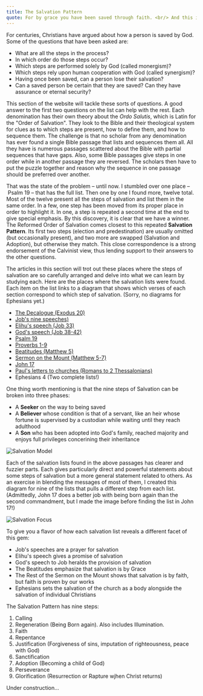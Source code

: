 ```yaml
---
title: The Salvation Pattern
quote: For by grace you have been saved through faith. <br/> And this is not your own doing; <br/> it is the gift of God... <br/> - Ephesians 2:8
---
```

For centuries, Christians have argued about how a person is saved by God. 
Some of the questions that have been asked are:

  - What are all the steps in the process? 
  - In which order do those steps occur?
  - Which steps are performed solely by God (called monergism)?
  - Which steps rely upon human cooperation with God (called synergism)?
  - Having once been saved, can a person lose their salvation?
  - Can a saved person be certain that they are saved? Can they have assurance or eternal security?

This section of the website will tackle these sorts of questions. A good answer to the first two questions on the list can help with the rest. Each denomination has their own theory about the *Ordo Salutis*, which is Latin for the "Order of Salvation". They look to the Bible and their theological system for clues as to which steps are present, how to define them, and how to sequence them. The challenge is that no scholar from any denomination has ever found a single Bible passage that lists and sequences them all. All they have is numerous passages scattered about the Bible with partial sequences that have gaps. Also, some Bible passages give steps in one order while in another passage they are reversed. The scholars then have to put the puzzle together and reason why the sequence in one passage should be preferred over another.

That was the state of the problem – until now. I stumbled over one place – Psalm 19 – that has the full list. Then one by one I found more, twelve total. Most of the twelve present all the steps of salvation and list them in the same order. In a few, one step has been moved from its proper place in order to highlight it. In one, a step is repeated a second time at the end to give special emphasis. By this discovery, it is clear that we have a winner. The Reformed Order of Salvation comes closest to this repeated **Salvation Pattern**. Its first two steps (election and predestination) are usually omitted (but occasionally present), and two more are swapped (Salvation and Adoption), but otherwise they match. This close correspondence is a strong endorsement of the Calvinist view, thus lending support to their answers to the other questions.

The articles in this section will trot out these places where the steps of salvation are so carefully arranged and delve into what we can learn by studying each. Here are the places where the salvation lists were found. Each item on the list links to a diagram that shows which verses of each section correspond to which step of salvation. (Sorry, no diagrams for Ephesians yet.)

  - [The Decalogue (Exodus 20)](images/salvation-decalogue.png)
  - [Job's nine speeches)](images/salvation-jobs-speeches.png)
  - [Elihu's speech (Job 33)](images/salvation-elihus-speech.png)
  - [God's speech (Job 38-42)](images/salvation-gods-speech.png)
  - [Psalm 19](images/salvation-psalm19.png)
  - [Proverbs 1-9](images/salvation-proverbs.png)
  - [Beatitudes (Matthew 5)](images/salvation-beatitudes.png)
  - [Sermon on the Mount (Matthew 5-7)](images/salvation-sermon.png)
  - [John 17](images/salvation-john17.png)
  - [Paul's letters to churches (Romans to 2 Thessalonians)](images/salvation-pauls-letters.png)
  - Ephesians 4 (Two complete lists!)

One thing worth mentioning is that the nine steps of Salvation can be broken into three phases:

  - A **Seeker** on the way to being saved
  - A **Believer** whose condition is that of a servant, like an heir whose fortune is supervised by a custodian while waiting until they reach adulthood
  - A **Son** who has been adopted into God's family, reached majority and enjoys full privileges concerining their inheritance

<p><img class="wide" src="images/salvation-model.png" alt="Salvation Model"/></p>

Each of the salvation lists found in the above passages has clearer and fuzzier parts. Each gives particularly direct and powerful statements about some steps of salvation but a more general statement related to others. As an exercise in blending the messages of most of them, I created this diagram for nine of the lists that pulls a different step from each list. (Admittedly, John 17 does a better job with being born again than the second commandment, but I made the image before finding the list in John 17!)

<p><img class="wide" src="images/salvation-focus.png" alt="Salvation Focus"/></p>

To give you a flavor of how each salvation list reveals a different facet of this gem:

  - Job's speeches are a prayer for salvation
  - Elihu's speech gives a promise of salvation
  - God's speech to Job heralds the provision of salvation
  - The Beatitudes emphasize that salvation is by Grace
  - The Rest of the Sermon on the Mount shows that salvation is by faith, but faith is proven by our works
  - Ephesians sets the salvation of the church as a body alongside the salvation of individual Christians

The Salvation Pattern has nine steps:

  1. Calling
  2. Regeneration (Being Born again). Also includes Illumination.
  3. Faith
  4. Repentance
  5. Justification (Forgiveness of sins, imputation of righteousness, peace with God)
  6. Sanctification
  7. Adoption (Becoming a child of God)
  8. Perseverance
  9. Glorification (Resurrection or Rapture wjhen Christ returns)

Under construction...